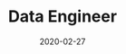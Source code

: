 ---
path: "/careers/data-engineer-27-02"
title: "Data Engineer"
apply: "https://apply.workable.com/overlay/j/A676E1483D/"
date: "2020-02-27"
status: "archived"
---
